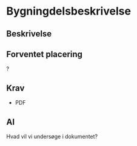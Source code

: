 # Bygningdelsbeskrivelse

## Beskrivelse

## Forventet placering

?

## Krav

- PDF

## AI

Hvad vil vi undersøge i dokumentet?
